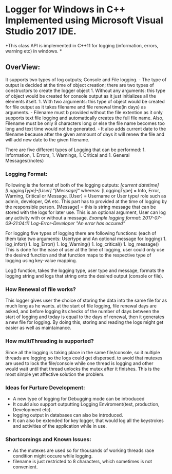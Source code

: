 # Logger for Windows in C++ Implemented using Microsoft Visual Studio 2017 IDE.

*This class API is implemented in C++11 for logging (information, errors, warning etc) in windows. *

## OverView:
It supports two types of log outputs; Console and File logging. 
	- The type of output is decided at the time of object creation; there are two types of constructors to create the logger object
		1. Without any arguments: this type of object would be created for console output as it just initializes all the elements itselt.
		1. With two arguments: this type of object would be created for file output as it takes filename and file renewal time(in days) as arguments. 
			- Filename must b provided without the file extention as it only supports text file logging and automatically creates the full file name. Also, Filename must be only 8 characters long or else the file name becomes too long and text time would not be generated.
			- It also adds current date to the filename because after the given ammount of days it will renew the file and will add new date to the given filename.

There are five different types of Logging that can be performed:
	1. Information,
	1. Errors,
	1. Warnings,
	1. Critical and
	1. General Messages(/notes)

### Logging Format:
Following is the format of both of the logging outputs:
	_[current datetime] [LoggingType]-[User] "[Message]"_
whereas:
	[LoggingType] = Info, Error, Warning, Critical or Message.
	[User] = Username or User type/ role such as admin, developer, QA etc. This part has to provided at the time of logging by the responsible person.
	[Message] = this is string message that can be stored with the logs for later use. This is an optional argument, User can log any activity with or without a message.
*Example logging  format:*
	_2017-07-09-21:04:11 Log-Error-Developer "An error has occured"_

For logging five types of logging there are following functions: (each of them take two arguments: Usertype and An optional message for logging)
	1. log_infor()
	1. log_Error()
	1. log_Warning()
	1. log_critical()
	1. log_message()
This is done for the ease of user at the time of logging, user could only use the desired function and that function maps to the respective type of logging using key-value mapping.

Log() function, takes the logging type, user type and message, formats the logging string and logs that string onto the desired output (console or file).

### How Renewal of file works?
This logger gives user the choice of storing the data into the same file for as much long as he wants. at the start of file logging, file renewal days are asked, and before logging its checks of the number of days between the start of logging and today is equal to the days of renewal, then it generates a new file for logging.
By doing this, storing and reading the logs might get easier as well as maintainance.

### How multiThreading is supported?
Since all the logging is taking place in the same file/console, so it nultiple threads are logging so the logs could get dispersed. to avoid that mutexes are used to lock the file/console while one thread is logging and other would wait until that thread unlocks the mutex after it finishes. 
This is the most simple yet affective solution the problem. 

### Ideas for Furture Development:
- A new type of logging for Debugging mode can be introduced
- It could also support outputting Logging Enviroment(test, production, Development etc).
- logging output in databases can also be introduced.
- It can also be extended for key logger, that would log all the keystrokes and activities of the application while in use.

### Shortcomings and Known Issues:
- As the mutexes are used so for thousands of working threads race condition might occure while logging. 
- filename is just restricted to 8 characters, which sometimes is not convenient. 
